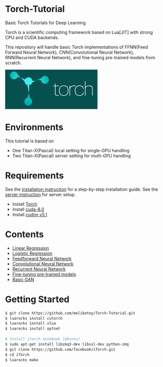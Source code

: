 Torch-Tutorial
===================================================================================================
Basic Torch Tutorials for Deep Learning

Torch is a scientific computing framework based on Lua[JIT] with strong CPU and CUDA backends.

This repository will handle basic Torch implementations of FFNN(Feed Forward Neural Network), CNN(Convolutional Neural Network), RNN(Recurrent Neural Network), and fine-tuning pre-trained models from scratch.

![alt_tag](Torch/logo.png)

# Environments
This tutorial is based on
- One Titan-X(Pascal) local setting for single-GPU handling
- Two Titan-X(Pascal) server setting for multi-GPU handling

# Requirements
See the [installation instruction](INSTALL.md) for a step-by-step installation guide.
See the [server instruction](SERVER.md) for server setup.
- Install [Torch](http://torch.ch/docs/getting-started.html)
- Install [cuda-8.0](https://developer.nvidia.com/cuda-downloads)
- Install [cudnn v5.1](https://developer.nvidia.com/cudnn)

# Contents
- [Linear Regression](./01-LinearRegression/LinearRegression.ipynb)
- [Logistic Regression]()
- [Feedforward Neural Network]()
- [Convolutional Neural Network]()
- [Recurrent Neural Network]()
- [Fine-tuning pre-trained models]()
- [Basic GAN]()

# Getting Started
```bash
$ git clone https://github.com/meliketoy/Torch-Tutorial.git
$ luarocks install cutorch
$ luarocks install xlua
$ luarocks install optnet

# Install itorch notebook (Ubuntu)
$ sudo apt-get install libzmq3-dev libssl-dev python-zmq
$ git clone https://github.com/facebook/iTorch.git
$ cd iTorch
$ luarocks make
```
